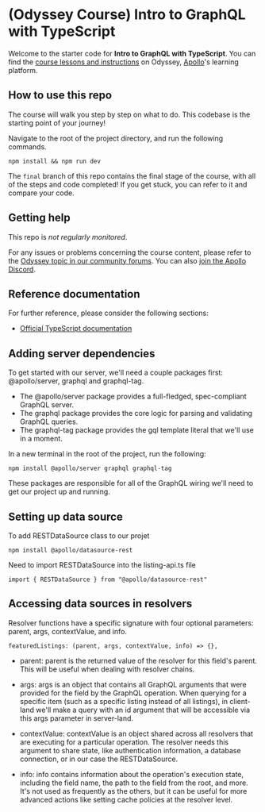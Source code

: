# (Odyssey Course) Intro to GraphQL with TypeScript

Welcome to the starter code for **Intro to GraphQL with TypeScript**. You can find the [course lessons and instructions](https://apollographql.com/tutorials/intro-typescript) on Odyssey, [Apollo](https://apollographql.com)'s learning platform.

## How to use this repo

The course will walk you step by step on what to do. This codebase is the starting point of your journey!

Navigate to the root of the project directory, and run the following commands.

```
npm install && npm run dev
```

The `final` branch of this repo contains the final stage of the course, with all of the steps and code completed! If you get stuck, you can refer to it and compare your code.

## Getting help

This repo is _not regularly monitored_.

For any issues or problems concerning the course content, please refer to the [Odyssey topic in our community forums](https://community.apollographql.com/tags/c/help/6/odyssey). You can also [join the Apollo Discord](https://discord.gg/graphos).

## Reference documentation

For further reference, please consider the following sections:

-   [Official TypeScript documentation](https://www.typescriptlang.org/docs/)

## Adding server dependencies

To get started with our server, we'll need a couple packages first: @apollo/server, graphql and graphql-tag.

-   The @apollo/server package provides a full-fledged, spec-compliant GraphQL server.
-   The graphql package provides the core logic for parsing and validating GraphQL queries.
-   The graphql-tag package provides the gql template literal that we'll use in a moment.

In a new terminal in the root of the project, run the following:

```
npm install @apollo/server graphql graphql-tag
```

These packages are responsible for all of the GraphQL wiring we'll need to get our project up and running.

## Setting up data source

To add RESTDataSource class to our projet

```
npm install @apollo/datasource-rest
```

Need to import RESTDataSource into the listing-api.ts file

```
import { RESTDataSource } from "@apollo/datasource-rest"
```

## Accessing data sources in resolvers

Resolver functions have a specific signature with four optional parameters: parent, args, contextValue, and info.

```
featuredListings: (parent, args, contextValue, info) => {},
```

-   parent: parent is the returned value of the resolver for this field's parent. This will be useful when dealing with resolver chains.

-   args: args is an object that contains all GraphQL arguments that were provided for the field by the GraphQL operation. When querying for a specific item (such as a specific listing instead of all listings), in client-land we'll make a query with an id argument that will be accessible via this args parameter in server-land.

-   contextValue: contextValue is an object shared across all resolvers that are executing for a particular operation. The resolver needs this argument to share state, like authentication information, a database connection, or in our case the RESTDataSource.

-   info: info contains information about the operation's execution state, including the field name, the path to the field from the root, and more. It's not used as frequently as the others, but it can be useful for more advanced actions like setting cache policies at the resolver level.
